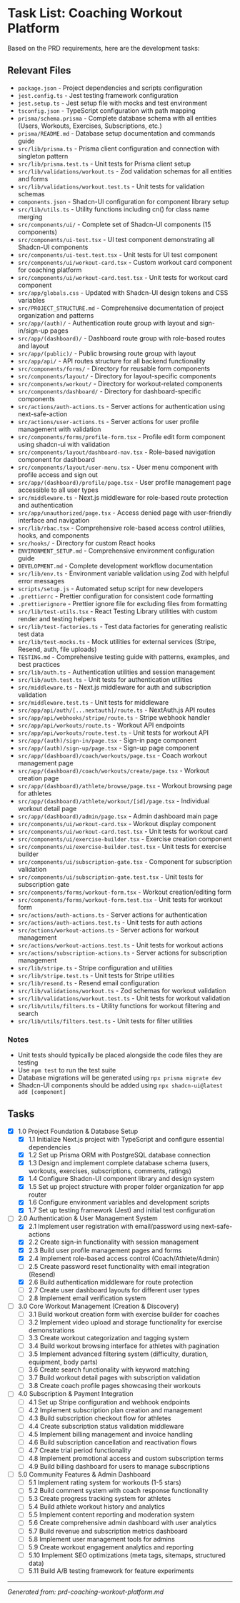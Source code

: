 # Task List: Coaching Workout Platform

Based on the PRD requirements, here are the development tasks:

## Relevant Files

- `package.json` - Project dependencies and scripts configuration
- `jest.config.ts` - Jest testing framework configuration
- `jest.setup.ts` - Jest setup file with mocks and test environment
- `tsconfig.json` - TypeScript configuration with path mapping
- `prisma/schema.prisma` - Complete database schema with all entities (Users, Workouts, Exercises, Subscriptions, etc.)
- `prisma/README.md` - Database setup documentation and commands guide
- `src/lib/prisma.ts` - Prisma client configuration and connection with singleton pattern
- `src/lib/prisma.test.ts` - Unit tests for Prisma client setup
- `src/lib/validations/workout.ts` - Zod validation schemas for all entities and forms
- `src/lib/validations/workout.test.ts` - Unit tests for validation schemas
- `components.json` - Shadcn-UI configuration for component library setup
- `src/lib/utils.ts` - Utility functions including cn() for class name merging
- `src/components/ui/` - Complete set of Shadcn-UI components (15 components)
- `src/components/ui-test.tsx` - UI test component demonstrating all Shadcn-UI components
- `src/components/ui-test.test.tsx` - Unit tests for UI test component
- `src/components/ui/workout-card.tsx` - Custom workout card component for coaching platform
- `src/components/ui/workout-card.test.tsx` - Unit tests for workout card component
- `src/app/globals.css` - Updated with Shadcn-UI design tokens and CSS variables
- `src/PROJECT_STRUCTURE.md` - Comprehensive documentation of project organization and patterns
- `src/app/(auth)/` - Authentication route group with layout and sign-in/sign-up pages
- `src/app/(dashboard)/` - Dashboard route group with role-based routes and layout
- `src/app/(public)/` - Public browsing route group with layout
- `src/app/api/` - API routes structure for all backend functionality
- `src/components/forms/` - Directory for reusable form components
- `src/components/layout/` - Directory for layout-specific components
- `src/components/workout/` - Directory for workout-related components
- `src/components/dashboard/` - Directory for dashboard-specific components
- `src/actions/auth-actions.ts` - Server actions for authentication using next-safe-action
- `src/actions/user-actions.ts` - Server actions for user profile management with validation
- `src/components/forms/profile-form.tsx` - Profile edit form component using shadcn-ui with validation
- `src/components/layout/dashboard-nav.tsx` - Role-based navigation component for dashboard
- `src/components/layout/user-menu.tsx` - User menu component with profile access and sign out
- `src/app/(dashboard)/profile/page.tsx` - User profile management page accessible to all user types
- `src/middleware.ts` - Next.js middleware for role-based route protection and authentication
- `src/app/unauthorized/page.tsx` - Access denied page with user-friendly interface and navigation
- `src/lib/rbac.tsx` - Comprehensive role-based access control utilities, hooks, and components
- `src/hooks/` - Directory for custom React hooks
- `ENVIRONMENT_SETUP.md` - Comprehensive environment configuration guide
- `DEVELOPMENT.md` - Complete development workflow documentation
- `src/lib/env.ts` - Environment variable validation using Zod with helpful error messages
- `scripts/setup.js` - Automated setup script for new developers
- `.prettierrc` - Prettier configuration for consistent code formatting
- `.prettierignore` - Prettier ignore file for excluding files from formatting
- `src/lib/test-utils.tsx` - React Testing Library utilities with custom render and testing helpers
- `src/lib/test-factories.ts` - Test data factories for generating realistic test data
- `src/lib/test-mocks.ts` - Mock utilities for external services (Stripe, Resend, auth, file uploads)
- `TESTING.md` - Comprehensive testing guide with patterns, examples, and best practices
- `src/lib/auth.ts` - Authentication utilities and session management
- `src/lib/auth.test.ts` - Unit tests for authentication utilities
- `src/middleware.ts` - Next.js middleware for auth and subscription validation
- `src/middleware.test.ts` - Unit tests for middleware
- `src/app/api/auth/[...nextauth]/route.ts` - NextAuth.js API routes
- `src/app/api/webhooks/stripe/route.ts` - Stripe webhook handler
- `src/app/api/workouts/route.ts` - Workout API endpoints
- `src/app/api/workouts/route.test.ts` - Unit tests for workout API
- `src/app/(auth)/sign-in/page.tsx` - Sign-in page component
- `src/app/(auth)/sign-up/page.tsx` - Sign-up page component
- `src/app/(dashboard)/coach/workouts/page.tsx` - Coach workout management page
- `src/app/(dashboard)/coach/workouts/create/page.tsx` - Workout creation page
- `src/app/(dashboard)/athlete/browse/page.tsx` - Workout browsing page for athletes
- `src/app/(dashboard)/athlete/workout/[id]/page.tsx` - Individual workout detail page
- `src/app/(dashboard)/admin/page.tsx` - Admin dashboard main page
- `src/components/ui/workout-card.tsx` - Workout display component
- `src/components/ui/workout-card.test.tsx` - Unit tests for workout card
- `src/components/ui/exercise-builder.tsx` - Exercise creation component
- `src/components/ui/exercise-builder.test.tsx` - Unit tests for exercise builder
- `src/components/ui/subscription-gate.tsx` - Component for subscription validation
- `src/components/ui/subscription-gate.test.tsx` - Unit tests for subscription gate
- `src/components/forms/workout-form.tsx` - Workout creation/editing form
- `src/components/forms/workout-form.test.tsx` - Unit tests for workout form
- `src/actions/auth-actions.ts` - Server actions for authentication
- `src/actions/auth-actions.test.ts` - Unit tests for auth actions
- `src/actions/workout-actions.ts` - Server actions for workout management
- `src/actions/workout-actions.test.ts` - Unit tests for workout actions
- `src/actions/subscription-actions.ts` - Server actions for subscription management
- `src/lib/stripe.ts` - Stripe configuration and utilities
- `src/lib/stripe.test.ts` - Unit tests for Stripe utilities
- `src/lib/resend.ts` - Resend email configuration
- `src/lib/validations/workout.ts` - Zod schemas for workout validation
- `src/lib/validations/workout.test.ts` - Unit tests for workout validation
- `src/lib/utils/filters.ts` - Utility functions for workout filtering and search
- `src/lib/utils/filters.test.ts` - Unit tests for filter utilities

### Notes

- Unit tests should typically be placed alongside the code files they are testing
- Use `npm test` to run the test suite
- Database migrations will be generated using `npx prisma migrate dev`
- Shadcn-UI components should be added using `npx shadcn-ui@latest add [component]`

## Tasks

- [x] 1.0 Project Foundation & Database Setup
  - [x] 1.1 Initialize Next.js project with TypeScript and configure essential dependencies
  - [x] 1.2 Set up Prisma ORM with PostgreSQL database connection
  - [x] 1.3 Design and implement complete database schema (users, workouts, exercises, subscriptions, comments, ratings)
  - [x] 1.4 Configure Shadcn-UI component library and design system
  - [x] 1.5 Set up project structure with proper folder organization for app router
  - [x] 1.6 Configure environment variables and development scripts
  - [x] 1.7 Set up testing framework (Jest) and initial test configuration

- [ ] 2.0 Authentication & User Management System
  - [x] 2.1 Implement user registration with email/password using next-safe-actions
  - [x] 2.2 Create sign-in functionality with session management
  - [x] 2.3 Build user profile management pages and forms
  - [x] 2.4 Implement role-based access control (Coach/Athlete/Admin)
  - [ ] 2.5 Create password reset functionality with email integration (Resend)
  - [x] 2.6 Build authentication middleware for route protection
  - [ ] 2.7 Create user dashboard layouts for different user types
  - [ ] 2.8 Implement email verification system

- [ ] 3.0 Core Workout Management (Creation & Discovery)
  - [ ] 3.1 Build workout creation form with exercise builder for coaches
  - [ ] 3.2 Implement video upload and storage functionality for exercise demonstrations
  - [ ] 3.3 Create workout categorization and tagging system
  - [ ] 3.4 Build workout browsing interface for athletes with pagination
  - [ ] 3.5 Implement advanced filtering system (difficulty, duration, equipment, body parts)
  - [ ] 3.6 Create search functionality with keyword matching
  - [ ] 3.7 Build workout detail pages with subscription validation
  - [ ] 3.8 Create coach profile pages showcasing their workouts

- [ ] 4.0 Subscription & Payment Integration
  - [ ] 4.1 Set up Stripe configuration and webhook endpoints
  - [ ] 4.2 Implement subscription plan creation and management
  - [ ] 4.3 Build subscription checkout flow for athletes
  - [ ] 4.4 Create subscription status validation middleware
  - [ ] 4.5 Implement billing management and invoice handling
  - [ ] 4.6 Build subscription cancellation and reactivation flows
  - [ ] 4.7 Create trial period functionality
  - [ ] 4.8 Implement promotional access and custom subscription terms
  - [ ] 4.9 Build billing dashboard for users to manage subscriptions

- [ ] 5.0 Community Features & Admin Dashboard
  - [ ] 5.1 Implement rating system for workouts (1-5 stars)
  - [ ] 5.2 Build comment system with coach response functionality
  - [ ] 5.3 Create progress tracking system for athletes
  - [ ] 5.4 Build athlete workout history and analytics
  - [ ] 5.5 Implement content reporting and moderation system
  - [ ] 5.6 Create comprehensive admin dashboard with user analytics
  - [ ] 5.7 Build revenue and subscription metrics dashboard
  - [ ] 5.8 Implement user management tools for admins
  - [ ] 5.9 Create workout engagement analytics and reporting
  - [ ] 5.10 Implement SEO optimizations (meta tags, sitemaps, structured data)
  - [ ] 5.11 Build A/B testing framework for feature experiments

---

_Generated from: prd-coaching-workout-platform.md_
